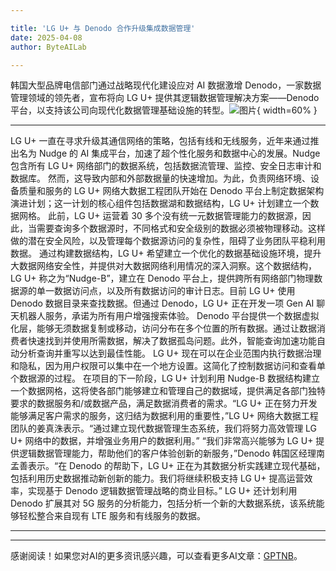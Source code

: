 ```yaml
---

title: 'LG U+ 与 Denodo 合作升级集成数据管理'
date: 2025-04-08
author: ByteAILab

---
```


韩国大型品牌电信部门通过战略现代化建设应对 AI 数据激增 
Denodo，一家数据管理领域的领先者，宣布将向 LG U+ 提供其逻辑数据管理解决方案——Denodo 平台，以支持该公司向现代化数据管理基础设施的转型。![图片](https://ai-techpark.com/wp-content/uploads/LG-U-taps.jpg){ width=60% }

---

LG U+ 一直在寻求升级其通信网络的策略，包括有线和无线服务，近年来通过推出名为 Nudge 的 AI 集成平台，加速了超个性化服务和数据中心的发展。Nudge 包含所有 LG U+ 网络部门的数据系统，包括数据流管理、监控、安全日志审计和数据库。
然而，这导致内部和外部数据量的快速增加。为此，负责网络环境、设备质量和服务的 LG U+ 网络大数据工程团队开始在 Denodo 平台上制定数据架构演进计划；这一计划的核心组件包括数据湖和数据结构，LG U+ 计划建立一个数据网格。
此前，LG U+ 运营着 30 多个没有统一元数据管理能力的数据源，因此，当需要查询多个数据源时，不同格式和安全级别的数据必须被物理移动。这样做的潜在安全风险，以及管理每个数据源访问的复杂性，阻碍了业务团队平稳利用数据。
通过构建数据结构，LG U+ 希望建立一个优化的数据基础设施环境，提升大数据网络安全性，并提供对大数据网络利用情况的深入洞察。这个数据结构，LG U+ 称之为“Nudge-B”，建立在 Denodo 平台上，提供跨所有网络部门物理数据源的单一数据访问点，以及所有数据访问的审计日志。目前 LG U+ 使用 Denodo 数据目录来查找数据。但通过 Denodo，LG U+ 正在开发一项 Gen AI 聊天机器人服务，承诺为所有用户增强搜索体验。
Denodo 平台提供一个数据虚拟化层，能够无须数据复制或移动，访问分布在多个位置的所有数据。通过让数据消费者快速找到并使用所需数据，解决了数据孤岛问题。此外，智能查询加速功能自动分析查询并重写以达到最佳性能。
LG U+ 现在可以在企业范围内执行数据治理和隐私，因为用户权限可以集中在一个地方设置。这简化了控制数据访问和查看单个数据源的过程。
在项目的下一阶段，LG U+ 计划利用 Nudge-B 数据结构建立一个数据网格，这将使各部门能够建立和管理自己的数据域，提供满足各部门独特要求的数据服务和/或数据产品，满足数据消费者的需求。“LG U+ 正在努力开发能够满足客户需求的服务，这归结为数据利用的重要性，”LG U+ 网络大数据工程团队的姜真洙表示。“通过建立现代数据管理生态系统，我们将努力高效管理 LG U+ 网络中的数据，并增强业务用户的数据利用。”
“我们非常高兴能够为 LG U+ 提供逻辑数据管理能力，帮助他们的客户体验创新的新服务，”Denodo 韩国区经理南孟善表示。“在 Denodo 的帮助下，LG U+ 正在为其数据分析实践建立现代基础，包括利用历史数据推动新创新的能力。我们将继续积极支持 LG U+ 提高运营效率，实现基于 Denodo 逻辑数据管理战略的商业目标。”
LG U+ 还计划利用 Denodo 扩展其对 5G 服务的分析能力，包括分析一个新的大数据系统，该系统能够轻松整合来自现有 LTE 服务和有线服务的数据。

---
---
感谢阅读！如果您对AI的更多资讯感兴趣，可以查看更多AI文章：[GPTNB](https://gptnb.com)。